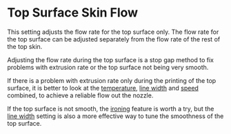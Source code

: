 Top Surface Skin Flow
====
This setting adjusts the flow rate for the top surface only. The flow rate for the top surface can be adjusted separately from the flow rate of the rest of the top skin.

Adjusting the flow rate during the top surface is a stop gap method to fix problems with extrusion rate or the top surface not being very smooth.

If there is a problem with extrusion rate only during the printing of the top surface, it is better to look at the [temperature](material_print_temperature.md), [line width](roofing_line_width.md) and [speed](./speed_roofing.md) combined, to achieve a reliable flow out the nozzle.

If the top surface is not smooth, the [ironing](ironing_enabled.md) feature is worth a try, but the [line width](roofing_line_width.md) setting is also a more effective way to tune the smoothness of the top surface.